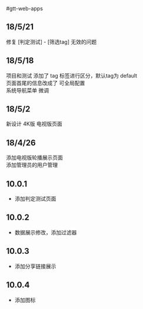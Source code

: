#gtt-web-apps

## 18/5/21
   修复 [判定测试] - [筛选tag]  无效的问题

## 18/5/18
   项目和测试 添加了 tag 标签进行区分，默认tag为 default <br>
   页面首尾的信息改成了 可全局配置<br>
   系统导航菜单 微调

## 18/5/2
   新设计 4K版 电视版页面 

## 18/4/26
   添加电视版轮播展示页面  <br>
   添加管理员的用户管理
## 10.0.1 
 - 添加判定测试页面
 
 ## 10.0.2
   - 数据展示修改，添加过滤器
 ## 10.0.3 
  - 添加分享链接展示 
  ## 10.0.4
  - 添加图标